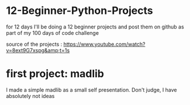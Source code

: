# 12-Beginner-Python-Projects

for 12 days I'll be doing a 12 beginner projects and post them on github as part of my 100 days of code challenge   

source of the projects : https://www.youtube.com/watch?v=8ext9G7xspg&amp;t=1s

# first project: madlib
I made a simple madlib as a small self presentation. Don't judge, I have absolutely not ideas  